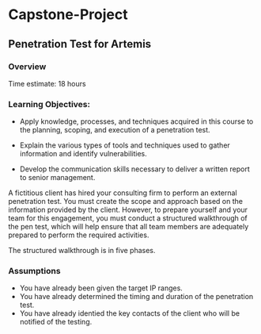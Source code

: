 # Capstone-Project
## Penetration Test for Artemis

### Overview
Time estimate: 18 hours

### Learning Objectives:

* Apply knowledge, processes, and techniques acquired in this course to the
planning, scoping, and execution of a penetration test.

* Explain the various types of tools and techniques used to gather information and
identify vulnerabilities.

* Develop the communication skills necessary to deliver a written report to senior
management.

A fictitious client has hired your consulting firm to perform an
external penetration test. You must create the scope and approach based on the
information provided by the client. However, to prepare yourself and your team for this
engagement, you must conduct a structured walkthrough of the pen test, which will help 
ensure that all team members are adequately prepared to perform the required
activities.

The structured walkthrough is in five phases.

### Assumptions
* You have already been given the target IP ranges.
* You have already determined the timing and duration of the penetration test.
* You have already identied the key contacts of the client who will be notified of the testing.
